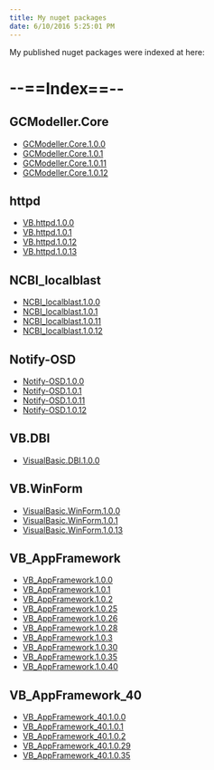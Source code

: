 ```yaml
---
title: My nuget packages
date: 6/10/2016 5:25:01 PM
---
```


My published nuget packages were indexed at here:
# __--==Index==--__
## GCModeller.Core
+ [GCModeller.Core.1.0.0](GCModeller.Core/GCModeller.Core.1.0.0.html)<br />
+ [GCModeller.Core.1.0.1](GCModeller.Core/GCModeller.Core.1.0.1.html)<br />
+ [GCModeller.Core.1.0.11](GCModeller.Core/GCModeller.Core.1.0.11.html)<br />
+ [GCModeller.Core.1.0.12](GCModeller.Core/GCModeller.Core.1.0.12.html)<br />

## httpd
+ [VB.httpd.1.0.0](httpd/VB.httpd.1.0.0.html)<br />
+ [VB.httpd.1.0.1](httpd/VB.httpd.1.0.1.html)<br />
+ [VB.httpd.1.0.12](httpd/VB.httpd.1.0.12.html)<br />
+ [VB.httpd.1.0.13](httpd/VB.httpd.1.0.13.html)<br />

## NCBI_localblast
+ [NCBI_localblast.1.0.0](NCBI_localblast/NCBI_localblast.1.0.0.html)<br />
+ [NCBI_localblast.1.0.1](NCBI_localblast/NCBI_localblast.1.0.1.html)<br />
+ [NCBI_localblast.1.0.11](NCBI_localblast/NCBI_localblast.1.0.11.html)<br />
+ [NCBI_localblast.1.0.12](NCBI_localblast/NCBI_localblast.1.0.12.html)<br />

## Notify-OSD
+ [Notify-OSD.1.0.0](Notify-OSD/Notify-OSD.1.0.0.html)<br />
+ [Notify-OSD.1.0.1](Notify-OSD/Notify-OSD.1.0.1.html)<br />
+ [Notify-OSD.1.0.11](Notify-OSD/Notify-OSD.1.0.11.html)<br />
+ [Notify-OSD.1.0.12](Notify-OSD/Notify-OSD.1.0.12.html)<br />

## VB.DBI
+ [VisualBasic.DBI.1.0.0](VB.DBI/VisualBasic.DBI.1.0.0.html)<br />

## VB.WinForm
+ [VisualBasic.WinForm.1.0.0](VB.WinForm/VisualBasic.WinForm.1.0.0.html)<br />
+ [VisualBasic.WinForm.1.0.1](VB.WinForm/VisualBasic.WinForm.1.0.1.html)<br />
+ [VisualBasic.WinForm.1.0.13](VB.WinForm/VisualBasic.WinForm.1.0.13.html)<br />

## VB_AppFramework
+ [VB_AppFramework.1.0.0](VB_AppFramework/VB_AppFramework.1.0.0.html)<br />
+ [VB_AppFramework.1.0.1](VB_AppFramework/VB_AppFramework.1.0.1.html)<br />
+ [VB_AppFramework.1.0.2](VB_AppFramework/VB_AppFramework.1.0.2.html)<br />
+ [VB_AppFramework.1.0.25](VB_AppFramework/VB_AppFramework.1.0.25.html)<br />
+ [VB_AppFramework.1.0.26](VB_AppFramework/VB_AppFramework.1.0.26.html)<br />
+ [VB_AppFramework.1.0.28](VB_AppFramework/VB_AppFramework.1.0.28.html)<br />
+ [VB_AppFramework.1.0.3](VB_AppFramework/VB_AppFramework.1.0.3.html)<br />
+ [VB_AppFramework.1.0.30](VB_AppFramework/VB_AppFramework.1.0.30.html)<br />
+ [VB_AppFramework.1.0.35](VB_AppFramework/VB_AppFramework.1.0.35.html)<br />
+ [VB_AppFramework.1.0.40](VB_AppFramework/VB_AppFramework.1.0.40.html)<br />

## VB_AppFramework_40
+ [VB_AppFramework_40.1.0.0](VB_AppFramework_40/VB_AppFramework_40.1.0.0.html)<br />
+ [VB_AppFramework_40.1.0.1](VB_AppFramework_40/VB_AppFramework_40.1.0.1.html)<br />
+ [VB_AppFramework_40.1.0.2](VB_AppFramework_40/VB_AppFramework_40.1.0.2.html)<br />
+ [VB_AppFramework_40.1.0.29](VB_AppFramework_40/VB_AppFramework_40.1.0.29.html)<br />
+ [VB_AppFramework_40.1.0.35](VB_AppFramework_40/VB_AppFramework_40.1.0.35.html)<br />

